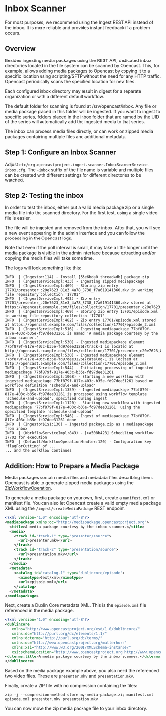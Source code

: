Inbox Scanner
=============

<div class=warn>
For most purposes, we recommend using the Ingest REST API instead of the inbox.
It is more reliable and provides instant feedback if a problem occurs.
</div>


Overview
--------

Besides ingesting media packages using the REST API,
dedicated inbox directories located in the file system can be scanned by Opencast.
This, for example, allows adding media packages to Opencast by copying it to a specific location using scripting/SFTP
without the need for any HTTP traffic.
Opencast periodically scans the specified location for new files.

Each configured inbox directory may result in digest for a separate organization or with a different default workflow.

The default folder for scanning is found at /srv/opencast/inbox.  Any file or media package placed in this folder will be ingested.  If you want to ingest to  specific series, folders placed in the inbox folder that are named by the UID of the series will automatically add the ingested media to that series.

The inbox can process media files directly, or can work on zipped media packages containing multiple files and
additional metadata.


Step 1: Configure an Inbox Scanner
----------------------------------

Adjust `etc/org.opencastproject.ingest.scanner.InboxScannerService-inbox.cfg`.
The `-inbox` suffix of the file name is variable and multiple files can
be created with different settings for different directories to be watched.


Step 2: Testing the inbox
-----------------------------------------

In order to test the inbox, either put a valid media package zip or a single media file into the scanned directory.
For the first test, using a single video file is easier.

The file will be ingested and removed from the inbox.
After that, you will see a new event appearing in the admin interface
and you can follow the processing in the Opencast logs.

Note that even if the poll interval is small, it may take a little longer until
the media package is visible in the admin interface because extracting and/or
copying the media files will take some time.

The logs will look something like this:

```no-highlight
INFO  | (Ingestor:114) - Install [53e6bda0 thread=db] package.zip
INFO  | (IngestServiceImpl:433) - Ingesting zipped mediapackage
INFO  | (IngestServiceImpl:469) - Storing zip entry 17701/presenter_c20e7623_81e3_4a78_8738_f7a619141360.mkv in working file repository collection '17701'
INFO  | (IngestServiceImpl:482) - Zip entry 17701/presenter_c20e7623_81e3_4a78_8738_f7a619141360.mkv stored at https://opencast.example.com/files/collection/17701/presenter_c20e7623_81e3_4a78_8738_f7a619141360_1.mkv
INFO  | (IngestServiceImpl:469) - Storing zip entry 17701/episode.xml in working file repository collection '17701'
INFO  | (IngestServiceImpl:482) - Zip entry 17701/episode.xml stored at https://opencast.example.com/files/collection/17701/episode_2.xml
INFO  | (IngestServiceImpl:516) - Ingesting mediapackage 77bf879f-817e-403c-b35e-fd97dee31261 is named 'A media package courtesy by the inbox scanner.'
INFO  | (IngestServiceImpl:530) - Ingested mediapackage element 77bf879f-817e-403c-b35e-fd97dee31261/track-1 is located at http://opencast.example.com/files/collection/17701/presenter_c20e7623_81e3_4a78_8738_f7a619141360_1.mkv
INFO  | (IngestServiceImpl:530) - Ingested mediapackage element 77bf879f-817e-403c-b35e-fd97dee31261/catalog-1 is located at http://opencast.example.com/files/collection/17701/episode_2.xml
INFO  | (IngestServiceImpl:544) - Initiating processing of ingested mediapackage 77bf879f-817e-403c-b35e-fd97dee31261
INFO  | (IngestServiceImpl:1068) - Starting a new workflow with ingested mediapackage 77bf879f-817e-403c-b35e-fd97dee31261 based on workflow definition 'schedule-and-upload'
INFO  | (IngestServiceImpl:1359) - Ingested mediapackage 77bf879f-817e-403c-b35e-fd97dee31261 is processed using workflow template 'schedule-and-upload', specified during ingest
INFO  | (IngestServiceImpl:1120) - Starting new workflow with ingested mediapackage '77bf879f-817e-403c-b35e-fd97dee31261' using the specified template 'schedule-and-upload'
INFO  | (IngestServiceImpl:546) - Ingest of mediapackage 77bf879f-817e-403c-b35e-fd97dee31261 done
INFO  | (Ingestor$1$1:130) - Ingested package.zip as a mediapackage from inbox
INFO  | (WorkflowServiceImpl:843) - [>a508b423] Scheduling workflow 17702 for execution
INFO  | (DefaultsWorkflowOperationHandler:120) - Configuration key 'flagForCutting' of ...
... and the workflow continues
```


Addition: How to Prepare a Media Package
----------------------------------------

Media packages contain media files and metadata files describing them.
Opencast is able to generate zipped media packages using the
[ZipWorkflowOperation](../workflowoperationhandlers/zip-woh/).

To generate a media package on your own, first, create a `manifest.xml` or manifest file.
You can also let Opencast create a valid empty media package XML using the `/ingest/createMediaPackage` REST endpoint.

```xml
<?xml version="1.0" encoding="utf-8"?>
<mediapackage xmlns:oc="http://mediapackage.opencastporject.org">
  <title>A media package courtesy by the inbox scanner.</title>
  <media>
    <track id="track-1" type="presenter/source">
      <url>presenter.mkv</url>
    </track>
    <track id="track-2" type="presentation/source">
      <url>presentation.mkv</url>
    </track>
  </media>
  <metadata>
    <catalog id="catalog-1" type="dublincore/episode">
      <mimetype>text/xml</mimetype>
      <url>episode.xml</url>
    </catalog>
  </metadata>
</mediapackage>
```

Next, create a Dublin Core metadata XML.
This is the `episode.xml` file referenced in the media package.

```xml
<?xml version="1.0" encoding="utf-8"?>
<dublincore
   xmlns="http://www.opencastproject.org/xsd/1.0/dublincore/"
   xmlns:dc="http://purl.org/dc/elements/1.1/"
   xmlns:dcterms="http://purl.org/dc/terms/"
   xmlns:oc="http://www.opencastproject.org/matterhorn"
   xmlns:xsi="http://www.w3.org/2001/XMLSchema-instance/"
   xsi:schemaLocation="http://www.opencastproject.org http://www.opencastproject.org/schema.xsd">
<dcterms:title>A media package courtesy by the inbox scanner.</dcterms:title>
</dublincore>
```

Based on the media package example above, you also need the referenced two video files.
These are `presenter.mkv` and `presentation.mkv`.

Finally, create a ZIP file with no compression containing the files:

```
zip -j --compression-method store my-media-package.zip manifest.xml episode.xml presenter.mkv presentation.mkv
```

You can now move the zip media package file to your inbox directory.
